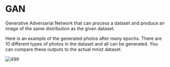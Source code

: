 # GAN
Generative Adversarial Network that can process a dataset and produce an image of the same distribution as the given dataset.


Here is an example of the generated photos after many epochs. There are 10 different types of photos in the dataset and all can be generated. 
You can compare these outputs to the actual mnist dataset. 

![499](https://user-images.githubusercontent.com/63489213/229800748-aa680407-1fce-4a83-b2df-424ec14de3a0.png)
